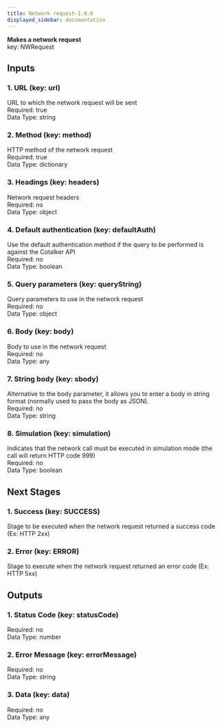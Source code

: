 ```yaml
---  
title: Network request-1.0.0  
displayed_sidebar: documentation  
---  
```

  
**Makes a network request**  
key: NWRequest  
## Inputs  
### 1. URL (key: url)  
URL to which the network request will be sent  
Required: true  
Data Type: string   
### 2. Method (key: method)  
HTTP method of the network request  
Required: true  
Data Type: dictionary   
### 3. Headings (key: headers)  
Network request headers  
Required: no  
Data Type: object   
### 4. Default authentication (key: defaultAuth)  
Use the default authentication method if the query to be performed is against the Cotalker API  
Required: no  
Data Type: boolean   
### 5. Query parameters (key: queryString)  
Query parameters to use in the network request  
Required: no  
Data Type: object   
### 6. Body (key: body)  
Body to use in the network request  
Required: no  
Data Type: any   
### 7. String body (key: sbody)  
Alternative to the body parameter, it allows you to enter a body in string format (normally used to pass the body as JSON).  
Required: no  
Data Type: string   
### 8. Simulation (key: simulation)  
Indicates that the network call must be executed in simulation mode (the call will return HTTP code 999)  
Required: no  
Data Type: boolean   
## Next Stages  
### 1. Success (key: SUCCESS)  
Stage to be executed when the network request returned a success code (Ex: HTTP 2xx)  
### 2. Error (key: ERROR)  
Stage to execute when the network request returned an error code (Ex: HTTP 5xx)  
## Outputs  
### 1. Status Code (key: statusCode)  
  
Required: no  
Data Type: number   
### 2. Error Message (key: errorMessage)  
  
Required: no  
Data Type: string   
### 3. Data (key: data)  
  
Required: no  
Data Type: any 